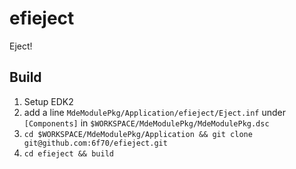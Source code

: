 efieject
========

Eject!

Build
--------
1. Setup EDK2
2. add a line ```MdeModulePkg/Application/efieject/Eject.inf``` under ```[Components]``` in ```$WORKSPACE/MdeModulePkg/MdeModulePkg.dsc```
3. ```cd $WORKSPACE/MdeModulePkg/Application && git clone git@github.com:6f70/efieject.git```
4. ```cd efieject && build```
